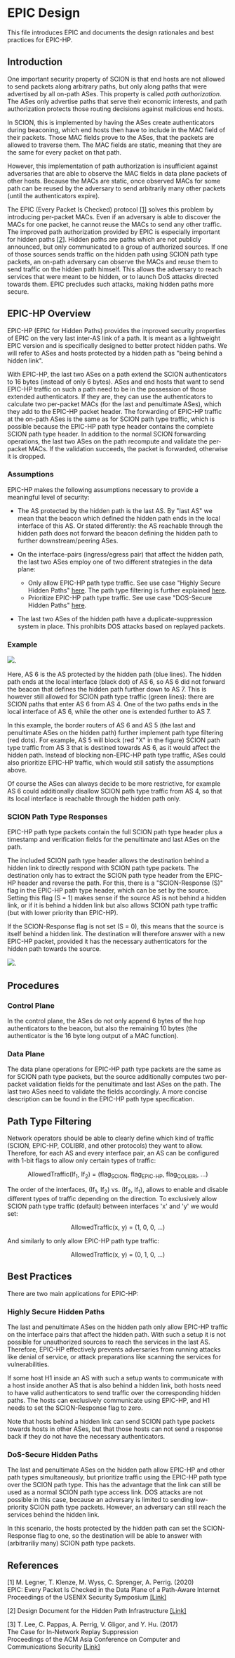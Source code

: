 # EPIC Design

This file introduces EPIC and documents the design rationales and best
practices for EPIC-HP.

## Introduction

One important security property of SCION is that end hosts are not
allowed to send packets along arbitrary paths, but only along paths
that were advertised by all on-path ASes.
This property is called *path authorization*.
The ASes only advertise paths that serve their economic interests,
and path authorization protects those routing decisions against
malicious end hosts.

In SCION, this is implemented by having the ASes create
authenticators during beaconing, which end hosts then have to
include in the MAC field of their packets. Those MAC fields prove to
the ASes, that the packets are allowed to traverse them.
The MAC fields are static, meaning that they are the same for every
packet on that path.

However, this implementation of path authorization is insufficient
against adversaries that are able to observe the MAC fields in data
plane packets of other hosts. Because the MACs are static, once
observed MACs for some path can be reused by the adversary to send
arbitrarily many other packets (until the authenticators expire).

The EPIC (Every Packet Is Checked) protocol [[1]](#1) solves this
problem by introducing per-packet MACs.
Even if an adversary is able to discover the MACs for one packet, he
cannot reuse the MACs to send any other traffic.
The improved path authorization provided by EPIC is especially
important for hidden paths [[2]](#2). Hidden paths are paths which
are not publicly announced, but only communicated to a group of
authorized sources. If one of those sources sends traffic on the
hidden path using SCION path type packets, an on-path adversary can
observe the MACs and reuse them to send traffic on the hidden path
himself. This allows the adversary to reach services that were meant
to be hidden, or to launch DoS attacks directed towards them.
EPIC precludes such attacks, making hidden paths more secure.

## EPIC-HP Overview

EPIC-HP (EPIC for Hidden Paths) provides the improved security
properties of EPIC on the very last inter-AS link of a path. It is
meant as a lightweight EPIC version and is specifically designed to
better protect hidden paths. We will refer to ASes and hosts
protected by a hidden path as "being behind a hidden link".

With EPIC-HP, the last two ASes on a path extend the SCION
authenticators to 16 bytes (instead of only 6 bytes).
ASes and end hosts that want to send EPIC-HP traffic on such a path
need to be in the possession of those extended authenticators.
If they are, they can use the authenticators to calculate two
per-packet MACs (for the last and penultimate ASes), which they add
to the EPIC-HP packet header.
The forwarding of EPIC-HP traffic at the on-path ASes is the same as
for SCION path type traffic, which is possible because the EPIC-HP
path type header contains the complete SCION path type header.
In addition to the normal SCION forwarding operations, the last two
ASes on the path recompute and validate the per-packet MACs.
If the validation succeeds, the packet is forwarded, otherwise it is
dropped.

### Assumptions

EPIC-HP makes the following assumptions necessary to provide a
meaningful level of security:

- The AS protected by the hidden path is the last AS.
  By "last AS" we mean that the beacon which defined the hidden path
  ends in the local interface of this AS. Or stated differently: the
  AS reachable through the hidden path does not forward the beacon
  defining the hidden path to further downstream/peering ASes.
- On the interface-pairs (ingress/egress pair) that affect the
  hidden path, the last two ASes employ one of two different
  strategies in the data plane:

    - Only allow EPIC-HP path type traffic. See use case "Highly
      Secure Hidden Paths" [here](#HighlySecureHiddenPaths). The path
      type filtering is further explained [here](#PathTypeFiltering).
    - Prioritize EPIC-HP path type traffic. See use case "DOS-Secure
      Hidden Paths" [here](#DOSSecureHiddenPaths).

- The last two ASes of the hidden path have a duplicate-suppression
  system in place. This prohibits DOS attacks based on replayed
  packets.

### Example

![](fig/EPIC/path-type-filtering-small.png).

Here, AS 6 is the AS protected by the hidden path (blue lines). The
hidden path ends at the local interface (black dot) of AS 6, so AS 6
did not forward the beacon that defines the hidden path further down
to AS 7.
This is however still allowed for SCION path type traffic (green
lines): there are SCION paths that enter AS 6 from AS 4. One of the
two paths ends in the local interface of AS 6, while the other one
is extended further to AS 7.

In this example, the border routers of AS 6 and AS 5 (the last and
penultimate ASes on the hidden path) further implement path type
filtering (red dots). For example, AS 5 will block (red "X" in the
figure) SCION path type traffic from AS 3 that is destined towards
AS 6, as it would affect the hidden path. Instead of blocking
non-EPIC-HP path type traffic, ASes could also prioritize EPIC-HP
traffic, which would still satisfy the assumptions above.

Of course the ASes can always decide to be more restrictive, for
example AS 6 could additionally disallow SCION path type traffic
from AS 4, so that its local interface is reachable through the
hidden path only.

### SCION Path Type Responses

EPIC-HP path type packets contain the full SCION path type header
plus a timestamp and verification fields for the penultimate and
last ASes on the path.

The included SCION path type header allows the destination behind a
hidden link to directly respond with SCION path type packets. The
destination only has to extract the SCION path type header from the
EPIC-HP header and reverse the path. For this, there is a
"SCION-Response (S)" flag in the EPIC-HP path type header, which can
be set by the source. Setting this flag (S = 1) makes sense if the
source AS is not behind a hidden link, or if it is behind a hidden
link but also allows SCION path type traffic (but with lower
priority than EPIC-HP).

If the SCION-Response flag is not set (S = 0), this means that the
source is itself behind a hidden link. The destination will
therefore answer with a new EPIC-HP packet, provided it has the
necessary authenticators for the hidden path towards the source.

![](fig/EPIC/SCION-reponse-flag-small.png).

## Procedures

### Control Plane

In the control plane, the ASes do not only append 6 bytes of the hop
authenticators to the beacon, but also the remaining 10 bytes (the
authenticator is the 16 byte long output of a MAC function).

### Data Plane

The data plane operations for EPIC-HP path type packets are the same
as for SCION path type packets, but the source additionally computes
two per-packet validation fields for the penultimate and last ASes
on the path.
The last two ASes need to validate the fields accordingly.
A more concise description can be found in the EPIC-HP path type
specification.

## <a id="PathTypeFiltering"></a> Path Type Filtering

Network operators should be able to clearly define which kind of
traffic (SCION, EPIC-HP, COLIBRI, and other protocols) they want to
allow.
Therefore, for each AS and every interface pair, an AS can be
configured with 1-bit flags to allow only certain types of traffic:

<p align=center>AllowedTraffic(If<sub>1</sub>, If<sub>2</sub>) =
  (flag<sub>SCION</sub>, flag<sub>EPIC-HP</sub>, flag<sub>COLIBRI</sub>, ...)</p>

The order of the interfaces, (If<sub>1</sub>, If<sub>2</sub>) vs.
(If<sub>2</sub>, If<sub>1</sub>), allows to enable and disable
different types of traffic depending on the direction.
To exclusively allow SCION path type traffic (default) between
interfaces 'x' and 'y' we would set:

<p align=center>AllowedTraffic(x, y) = (1, 0, 0, ...)</p>

And similarly to only allow EPIC-HP path type traffic:

<p align=center>AllowedTraffic(x, y) = (0, 1, 0, ...)</p>

## Best Practices

There are two main applications for EPIC-HP:

### <a id="HighlySecureHiddenPaths"></a> Highly Secure Hidden Paths

The last and penultimate ASes on the hidden path only allow EPIC-HP
traffic on the interface pairs that affect the hidden path.
With such a setup it is not possible for unauthorized sources to
reach the services in the last AS. Therefore, EPIC-HP effectively
prevents adversaries from running attacks like denial of service, or
attack preparations like scanning the services for vulnerabilities.

If some host H1 inside an AS with such a setup wants to communicate
with a host inside another AS that is also behind a hidden link,
both hosts need to have valid authenticators to send traffic over
the corresponding hidden paths. The hosts can exclusively
communicate using EPIC-HP, and H1 needs to set the SCION-Response
flag to zero.

Note that hosts behind a hidden link can send SCION path type
packets towards hosts in other ASes, but that those hosts can not
send a response back if they do not have the necessary
authenticators.

### <a id="DOSSecureHiddenPaths"></a> DoS-Secure Hidden Paths

The last and penultimate ASes on the hidden path allow EPIC-HP and
other path types simultaneously, but prioritize traffic using the
EPIC-HP path type over the SCION path type.
This has the advantage that the link can still be used as a normal
SCION path type access link.
DOS attacks are not possible in this case, because an adversary is
limited to sending low-priority SCION path type packets. However, an
adversary can still reach the services behind the hidden link.

In this scenario, the hosts protected by the hidden path can set the
SCION-Response flag to one, so the destination will be able to
answer with (arbitrariliy many) SCION path type packets.

## References

<a id="1">[1]</a>
M. Legner, T. Klenze, M. Wyss, C. Sprenger, A. Perrig. (2020) <br>
EPIC: Every Packet Is Checked in the Data Plane of a Path-Aware Internet <br>
Proceedings of the USENIX Security Symposium
[[Link]](https://netsec.ethz.ch/publications/papers/Legner_Usenix2020_EPIC.pdf)

<a id="2">[2]</a>
Design Document for the Hidden Path Infrastructure
[[Link]](https://scion.docs.anapaya.net/en/latest/HiddenPaths.html)

<a id="3">[3]</a>
T. Lee, C. Pappas, A. Perrig, V. Gligor, and Y. Hu. (2017) <br>
The Case for In-Network Replay Suppression <br>
Proceedings of the ACM Asia Conference on Computer and Communications Security
[[Link]](https://netsec.ethz.ch/publications/papers/replay2017.pdf)
